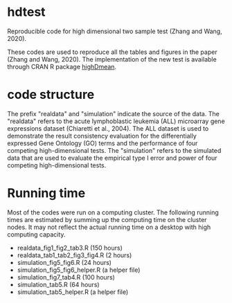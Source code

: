 # hdtest
Reproducible code for high dimensional two sample test (Zhang and Wang, 2020).

These codes are used to reproduce all the tables and figures in the paper (Zhang and Wang, 2020).
The implementation of the new test is available through CRAN R package [highDmean](https://cran.r-project.org/web/packages/highDmean/).

# code structure

The prefix "realdata" and "simulation" indicate the source of the data. 
The "realdata" refers to the acute lymphoblastic leukemia (ALL) microarray gene expressions dataset 
(Chiaretti et al., 2004).
The ALL dataset is used to demonstrate the result consistency evaluation for the differentially expressed 
Gene Ontology (GO) terms and the performance of four competing high-dimensional tests. 
The "simulation" refers to the simulated data that
are used to evaluate the empirical type I error and power of four competing high-dimensional tests. 

# Running time

Most of the codes were run on a computing cluster. 
The following running times are estimated by summing up the computing time on the cluster nodes. 
It may not reflect the actual running time on a desktop with high computing capacity.

* realdata_fig1_fig2_tab3.R (150 hours)
* realdata_tab1_tab2_fig3_fig4.R (2 hours)
* simulation_fig5_fig6.R (24 hours)
* simulation_fig5_fig6_helper.R (a helper file)
* simulation_fig7_tab4.R (100 hours)
* simulation_tab5.R (64 hours)
* simulation_tab5_helper.R (a helper file)